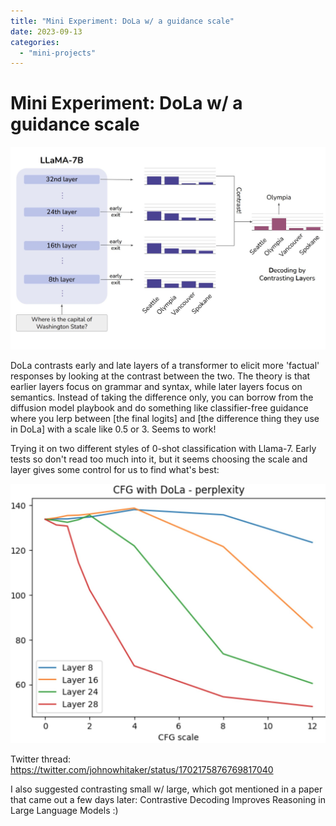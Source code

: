 ```yaml
---
title: "Mini Experiment: DoLa w/ a guidance scale"
date: 2023-09-13
categories: 
  - "mini-projects"
---
```


# Mini Experiment: DoLa w/ a guidance scale

![](images/dola.jpg)

DoLa contrasts early and late layers of a transformer to elicit more 'factual' responses by looking at the contrast between the two. The theory is that earlier layers focus on grammar and syntax, while later layers focus on semantics. Instead of taking the difference only, you can borrow from the diffusion model playbook and do something like classifier-free guidance where you lerp between [the final logits] and [the difference thing they use in DoLa] with a scale like 0.5 or 3. Seems to work!

Trying it on two different styles of 0-shot classification with Llama-7. Early tests so don't read too much into it, but it seems choosing the scale and layer gives some control for us to find what's best:

![](images/dola2.jpg)

Twitter thread: https://twitter.com/johnowhitaker/status/1702175876769817040

I also suggested contrasting small w/ large, which got mentioned in a paper that came out a few days later: Contrastive Decoding Improves Reasoning in Large Language Models :)